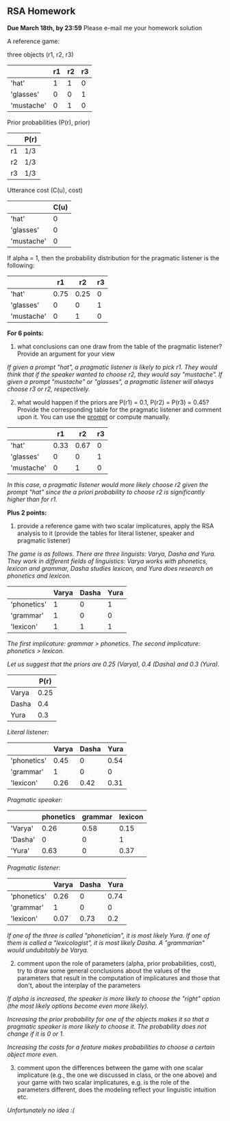 ## RSA Homework

**Due March 18th, by 23:59** Please e-mail me your homework solution

A reference game:

three objects (r1, r2, r3)

|            | r1  | r2  | r3  |
|------------|-----|-----|-----|
| 'hat'      | 1   | 1   | 0   |
| 'glasses'  | 0   | 0   | 1   |
| 'mustache' | 0   | 1   | 0   |

Prior probabilities (P(r), prior)

|     | P(r) |
|-----|------|
| r1  | 1/3  |
| r2  | 1/3  |
| r3  | 1/3  |

Utterance cost (C(u), cost)

|            | C(u) |
|------------|------|
| 'hat'      | 0    |
| 'glasses'  | 0    |
| 'mustache' | 0    |

If alpha = 1, then the probability distribution for the pragmatic listener is the following:

|            | r1   | r2   | r3  |
|------------|------|------|-----|
| 'hat'      | 0.75 | 0.25 | 0   |
| 'glasses'  | 0    | 0    | 1   |
| 'mustache' | 0    | 1    | 0   |

**For 6 points:**

1)  what conclusions can one draw from the table of the pragmatic listener? Provide an argument for your view

*If given a prompt "hat", a pragmatic listener is likely to pick r1. They would think that if the speaker wanted to choose r2, they would say "mustache". If given a prompt "mustache" or "glasses", a pragmatic listener will always choose r3 or r2, respectively.*

2)  what would happen if the priors are P(r1) = 0.1, P(r2) = P(r3) = 0.45? Provide the corresponding table for the pragmatic listener and comment upon it. You can use the [prompt](https://github.com/dashapopova/py/blob/main/RSA/RSA_prompt_TheorLing_2024.ipynb) or compute manually.

|            | r1   | r2   | r3  |
|------------|------|------|-----|
| 'hat'      | 0.33 | 0.67 | 0   |
| 'glasses'  | 0    | 0    | 1   |
| 'mustache' | 0    | 1    | 0   |

*In this case, a pragmatic listener would more likely choose r2 given the prompt "hat" since the a priori probability to choose r2 is significantly higher than for r1.*

**Plus 2 points:**

1)  provide a reference game with two scalar implicatures, apply the RSA analysis to it (provide the tables for literal listener, speaker and pragmatic listener)

*The game is as follows. There are three linguists: Varya, Dasha and Yura. They work in different fields of linguistics: Varya works with phonetics, lexicon and grammar, Dasha studies lexicon, and Yura does research on phonetics and lexicon.*

|             | Varya | Dasha | Yura |
|-------------|-------|-------|------|
| 'phonetics' | 1     | 0     | 1    |
| 'grammar'   | 1     | 0     | 0    |
| 'lexicon'   | 1     | 1     | 1    |

*The first implicature: grammar \> phonetics. The second implicature: phonetics \> lexicon.*

*Let us suggest that the priors are 0.25 (Varya), 0.4 (Dasha) and 0.3 (Yura).*

|       | P(r) |
|-------|------|
| Varya | 0.25 |
| Dasha | 0.4  |
| Yura  | 0.3  |

*Literal listener:*

|             | Varya | Dasha | Yura |
|-------------|-------|-------|------|
| 'phonetics' | 0.45  | 0     | 0.54 |
| 'grammar'   | 1     | 0     | 0    |
| 'lexicon'   | 0.26  | 0.42  | 0.31 |

*Pragmatic speaker:*

|         | phonetics | grammar | lexicon |
|---------|-----------|---------|---------|
| 'Varya' | 0.26      | 0.58    | 0.15    |
| 'Dasha' | 0         | 0       | 1       |
| 'Yura'  | 0.63      | 0       | 0.37    |

*Pragmatic listener:*

|             | Varya | Dasha | Yura |
|-------------|-------|-------|------|
| 'phonetics' | 0.26  | 0     | 0.74 |
| 'grammar'   | 1     | 0     | 0    |
| 'lexicon'   | 0.07  | 0.73  | 0.2  |

*If one of the three is called "phonetician", it is most likely Yura. If one of them is called a "lexicologist", it is most likely Dasha. A "grammarian" would undubitably be Varya.*

2)  comment upon the role of parameters (alpha, prior probabilities, cost), try to draw some general conclusions about the values of the parameters that result in the computation of implicatures and those that don't, about the interplay of the parameters

*If alpha is increased, the speaker is more likely to choose the "right" option (the most likely options become even more likely).*

*Increasing the prior probability for one of the objects makes it so that a pragmatic speaker is more likely to choose it. The probability does not change if it is 0 or 1.*

*Increasing the costs for a feature makes probabilities to choose a certain object more even.*

3)  comment upon the differences between the game with one scalar implicature (e.g., the one we discussed in class, or the one above) and your game with two scalar implicatures, e.g. is the role of the parameters different, does the modeling reflect your linguistic intuition etc.

*Unfortunately no idea :(*

